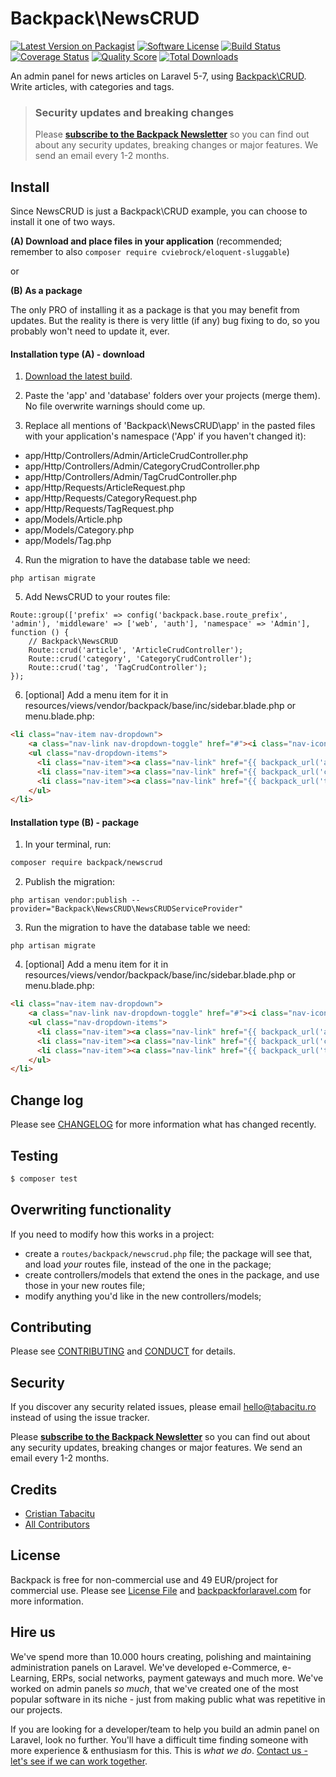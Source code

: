 # Backpack\NewsCRUD

[![Latest Version on Packagist][ico-version]][link-packagist]
[![Software License][ico-license]](LICENSE.md)
[![Build Status][ico-travis]][link-travis]
[![Coverage Status][ico-scrutinizer]][link-scrutinizer]
[![Quality Score][ico-code-quality]][link-code-quality]
[![Total Downloads][ico-downloads]][link-downloads]

An admin panel for news articles on Laravel 5-7, using [Backpack\CRUD](https://github.com/Laravel-Backpack/crud). Write articles, with categories and tags.


> ### Security updates and breaking changes
> Please **[subscribe to the Backpack Newsletter](http://backpackforlaravel.com/newsletter)** so you can find out about any security updates, breaking changes or major features. We send an email every 1-2 months.


## Install

Since NewsCRUD is just a Backpack\CRUD example, you can choose to install it one of two ways.

**(A) Download and place files in your application** (recommended; remember to also ```composer require cviebrock/eloquent-sluggable```)

or

**(B) As a package**

The only PRO of installing it as a package is that you may benefit from updates. But the reality is there is very little (if any) bug fixing to do, so you probably won't need to update it, ever.



#### Installation type (A) - download


1) [Download the latest build](https://github.com/Laravel-Backpack/NewsCRUD/archive/master.zip).

2) Paste the 'app' and 'database' folders over your projects (merge them). No file overwrite warnings should come up.

3) Replace all mentions of 'Backpack\NewsCRUD\app' in the pasted files with your application's namespace ('App' if you haven't changed it):
- app/Http/Controllers/Admin/ArticleCrudController.php
- app/Http/Controllers/Admin/CategoryCrudController.php
- app/Http/Controllers/Admin/TagCrudController.php
- app/Http/Requests/ArticleRequest.php
- app/Http/Requests/CategoryRequest.php
- app/Http/Requests/TagRequest.php
- app/Models/Article.php
- app/Models/Category.php
- app/Models/Tag.php

4) Run the migration to have the database table we need:
```
php artisan migrate
```

5) Add NewsCRUD to your routes file:

```
Route::group(['prefix' => config('backpack.base.route_prefix', 'admin'), 'middleware' => ['web', 'auth'], 'namespace' => 'Admin'], function () {
    // Backpack\NewsCRUD
    Route::crud('article', 'ArticleCrudController');
    Route::crud('category', 'CategoryCrudController');
    Route::crud('tag', 'TagCrudController');
});
```

6) [optional] Add a menu item for it in resources/views/vendor/backpack/base/inc/sidebar.blade.php or menu.blade.php:

```html
<li class="nav-item nav-dropdown">
    <a class="nav-link nav-dropdown-toggle" href="#"><i class="nav-icon la la-newspaper-o"></i>News</a>
    <ul class="nav-dropdown-items">
      <li class="nav-item"><a class="nav-link" href="{{ backpack_url('article') }}"><i class="nav-icon la la-newspaper-o"></i> Articles</a></li>
      <li class="nav-item"><a class="nav-link" href="{{ backpack_url('category') }}"><i class="nav-icon la la-list"></i> Categories</a></li>
      <li class="nav-item"><a class="nav-link" href="{{ backpack_url('tag') }}"><i class="nav-icon la la-tag"></i> Tags</a></li>
    </ul>
</li>
```



#### Installation type (B) - package

1) In your terminal, run:

``` bash
composer require backpack/newscrud
```

2) Publish the migration:

```
php artisan vendor:publish --provider="Backpack\NewsCRUD\NewsCRUDServiceProvider"
```

3) Run the migration to have the database table we need:

```
php artisan migrate
```

4) [optional] Add a menu item for it in resources/views/vendor/backpack/base/inc/sidebar.blade.php or menu.blade.php:

```html
<li class="nav-item nav-dropdown">
    <a class="nav-link nav-dropdown-toggle" href="#"><i class="nav-icon la la-newspaper-o"></i>News</a>
    <ul class="nav-dropdown-items">
      <li class="nav-item"><a class="nav-link" href="{{ backpack_url('article') }}"><i class="nav-icon la la-newspaper-o"></i> Articles</a></li>
      <li class="nav-item"><a class="nav-link" href="{{ backpack_url('category') }}"><i class="nav-icon la la-list"></i> Categories</a></li>
      <li class="nav-item"><a class="nav-link" href="{{ backpack_url('tag') }}"><i class="nav-icon la la-tag"></i> Tags</a></li>
    </ul>
</li>
```



## Change log

Please see [CHANGELOG](CHANGELOG.md) for more information what has changed recently.

## Testing

``` bash
$ composer test
```

## Overwriting functionality

If you need to modify how this works in a project: 
- create a ```routes/backpack/newscrud.php``` file; the package will see that, and load _your_ routes file, instead of the one in the package; 
- create controllers/models that extend the ones in the package, and use those in your new routes file;
- modify anything you'd like in the new controllers/models;

## Contributing

Please see [CONTRIBUTING](CONTRIBUTING.md) and [CONDUCT](CONDUCT.md) for details.

## Security

If you discover any security related issues, please email hello@tabacitu.ro instead of using the issue tracker.

Please **[subscribe to the Backpack Newsletter](http://backpackforlaravel.com/newsletter)** so you can find out about any security updates, breaking changes or major features. We send an email every 1-2 months.

## Credits

- [Cristian Tabacitu][link-author]
- [All Contributors][link-contributors]

## License

Backpack is free for non-commercial use and 49 EUR/project for commercial use. Please see [License File](LICENSE.md) and [backpackforlaravel.com](https://backpackforlaravel.com/#pricing) for more information.

## Hire us

We've spend more than 10.000 hours creating, polishing and maintaining administration panels on Laravel. We've developed e-Commerce, e-Learning, ERPs, social networks, payment gateways and much more. We've worked on admin panels _so much_, that we've created one of the most popular software in its niche - just from making public what was repetitive in our projects.

If you are looking for a developer/team to help you build an admin panel on Laravel, look no further. You'll have a difficult time finding someone with more experience & enthusiasm for this. This is _what we do_. [Contact us - let's see if we can work together](https://backpackforlaravel.com/need-freelancer-or-development-team).


[ico-version]: https://img.shields.io/packagist/v/backpack/NewsCRUD.svg?style=flat-square
[ico-license]: https://img.shields.io/badge/license-MIT-brightgreen.svg?style=flat-square
[ico-travis]: https://img.shields.io/travis/Laravel-Backpack/NewsCRUD/master.svg?style=flat-square
[ico-scrutinizer]: https://img.shields.io/scrutinizer/coverage/g/Laravel-Backpack/NewsCRUD.svg?style=flat-square
[ico-code-quality]: https://img.shields.io/scrutinizer/g/Laravel-Backpack/NewsCRUD.svg?style=flat-square
[ico-downloads]: https://img.shields.io/packagist/dt/backpack/NewsCRUD.svg?style=flat-square

[link-packagist]: https://packagist.org/packages/backpack/NewsCRUD
[link-travis]: https://travis-ci.org/Laravel-Backpack/NewsCRUD
[link-scrutinizer]: https://scrutinizer-ci.com/g/Laravel-Backpack/NewsCRUD/code-structure
[link-code-quality]: https://scrutinizer-ci.com/g/Laravel-Backpack/NewsCRUD
[link-downloads]: https://packagist.org/packages/backpack/NewsCRUD
[link-author]: https://github.com/tabacitu
[link-contributors]: ../../contributors
